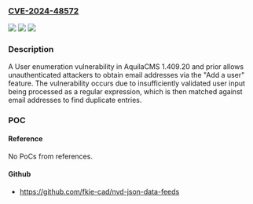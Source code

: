 ### [CVE-2024-48572](https://cve.mitre.org/cgi-bin/cvename.cgi?name=CVE-2024-48572)
![](https://img.shields.io/static/v1?label=Product&message=n%2Fa&color=blue)
![](https://img.shields.io/static/v1?label=Version&message=n%2Fa&color=blue)
![](https://img.shields.io/static/v1?label=Vulnerability&message=n%2Fa&color=brighgreen)

### Description

A User enumeration vulnerability in AquilaCMS 1.409.20 and prior allows unauthenticated attackers to obtain email addresses via the "Add a user" feature. The vulnerability occurs due to insufficiently validated user input being processed as a regular expression, which is then matched against email addresses to find duplicate entries.

### POC

#### Reference
No PoCs from references.

#### Github
- https://github.com/fkie-cad/nvd-json-data-feeds

